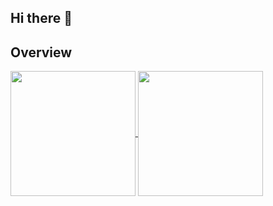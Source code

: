 ## Hi there 👋


## Overview 

<a href="https://github.com/anuraghazra/github-readme-stats">
  <img height=200 align="center" src="https://github-readme-stats.vercel.app/api?username=liliana-sanfilippo" />
</a>
<a href="https://github.com/anuraghazra/convoychat">
  <img height=200 align="center" src="https://github-readme-stats.vercel.app/api/top-langs?username=liliana-sanfilippo&layout=compact&langs_count=8&card_width=320" />
</a>


<!--
&theme=tokyonight&title_color=D264B6&text_color=FF499E&icon_color=D264B6
<a href="https://git.io/streak-stats"><img src="https://streak-stats.demolab.com?user=liliana-sanfilippo&card_width=200&hide_total_contributions=true&hide_longest_streak=true" alt="GitHub Streak" /></a>


**liliana-sanfilippo/liliana-sanfilippo** is a ✨ _special_ ✨ repository because its `README.md` (this file) appears on your GitHub profile.

Here are some ideas to get you started:

- 🔭 I’m currently working on ...
- 🌱 I’m currently learning ...
- 👯 I’m looking to collaborate on ...
- 🤔 I’m looking for help with ...
- 💬 Ask me about ...
- 📫 How to reach me: ...
- 😄 Pronouns: ...
- ⚡ Fun fact: ...
-->
